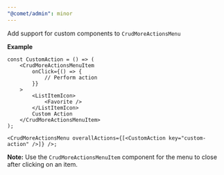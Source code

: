 ```yaml
---
"@comet/admin": minor
---
```


Add support for custom components to `CrudMoreActionsMenu`

**Example**

```tsx
const CustomAction = () => (
    <CrudMoreActionsMenuItem
        onClick={() => {
            // Perform action
        }}
    >
        <ListItemIcon>
            <Favorite />
        </ListItemIcon>
        Custom Action
    </CrudMoreActionsMenuItem>
);

<CrudMoreActionsMenu overallActions={[<CustomAction key="custom-action" />]} />;
```

**Note:** Use the `CrudMoreActionsMenuItem` component for the menu to close after clicking on an item.
